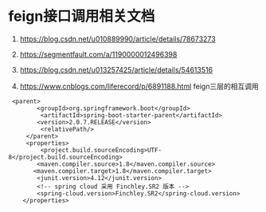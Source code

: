 # feign接口调用相关文档

1. https://blog.csdn.net/u010889990/article/details/78673273

2. https://segmentfault.com/a/1190000012496398

3. https://blog.csdn.net/u013257425/article/details/54613516

4. https://www.cnblogs.com/liferecord/p/6891188.html  feign三层的相互调用

```properties
 <parent> 
        <groupId>org.springframework.boot</groupId> 
         <artifactId>spring-boot-starter-parent</artifactId> 
        <version>2.0.7.RELEASE</version> 
         <relativePath/> 
     </parent> 
     <properties> 
         <project.build.sourceEncoding>UTF-8</project.build.sourceEncoding> 
        <maven.compiler.source>1.8</maven.compiler.source> 
       <maven.compiler.target>1.8</maven.compiler.target> 
        <junit.version>4.12</junit.version> 
        <!-- spring cloud 采用 Finchley.SR2 版本 --> 
        <spring-cloud.version>Finchley.SR2</spring-cloud.version> 
    </properties> 

```

